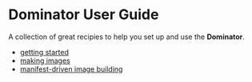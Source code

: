 # Dominator User Guide
A collection of great recipies to help you set up and use the **Dominator**.

- [getting started](getting-started.md)
- [making images](making-images.md)
- [manifest-driven image building](image-manifest.md)
